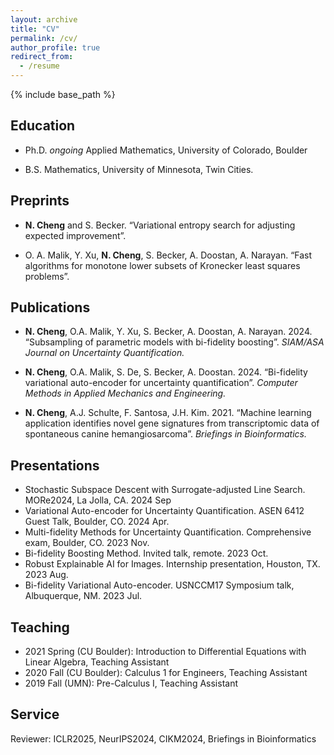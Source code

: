 ```yaml
---
layout: archive
title: "CV"
permalink: /cv/
author_profile: true
redirect_from:
  - /resume
---
```


{% include base_path %}

## Education

- Ph.D. *ongoing* Applied Mathematics, University of Colorado, Boulder 

- B.S. Mathematics, University of Minnesota, Twin Cities.  

## Preprints

- **N. Cheng** and S. Becker. “Variational entropy search for adjusting expected improvement”.

- O. A. Malik, Y. Xu, **N. Cheng**, S. Becker, A. Doostan, A. Narayan. “Fast algorithms for monotone
lower subsets of Kronecker least squares problems”.

## Publications

- **N. Cheng**, O.A. Malik, Y. Xu, S. Becker, A. Doostan, A. Narayan. 2024. “Subsampling of parametric models with bi-fidelity boosting”. *SIAM/ASA Journal on Uncertainty Quantification.*

- **N. Cheng**, O.A. Malik, S. De, S. Becker, A. Doostan. 2024. “Bi-fidelity variational auto-encoder
for uncertainty quantification”. *Computer Methods in Applied Mechanics and Engineering.*

- **N. Cheng**, A.J. Schulte, F. Santosa, J.H. Kim. 2021. “Machine learning application identifies novel gene
signatures from transcriptomic data of spontaneous canine hemangiosarcoma”. *Briefings in Bioinformatics.*



## Presentations

- Stochastic Subspace Descent with Surrogate-adjusted Line Search. MORe2024, La Jolla, CA. 2024 Sep
- Variational Auto-encoder for Uncertainty Quantification. ASEN 6412 Guest Talk, Boulder, CO. 2024 Apr. 
- Multi-fidelity Methods for Uncertainty Quantification. Comprehensive exam, Boulder, CO. 2023 Nov. 
- Bi-fidelity Boosting Method. Invited talk, remote. 2023 Oct. 
- Robust Explainable AI for Images. Internship presentation, Houston, TX. 2023 Aug. 
- Bi-fidelity Variational Auto-encoder. USNCCM17 Symposium talk, Albuquerque, NM. 2023 Jul. 

## Teaching

- 2021 Spring (CU Boulder): Introduction to Differential Equations with Linear Algebra, Teaching Assistant
- 2020 Fall (CU Boulder): Calculus 1 for Engineers, Teaching Assistant
- 2019 Fall (UMN): Pre-Calculus I, Teaching Assistant

## Service

Reviewer: ICLR2025, NeurIPS2024, CIKM2024, Briefings in Bioinformatics
  

